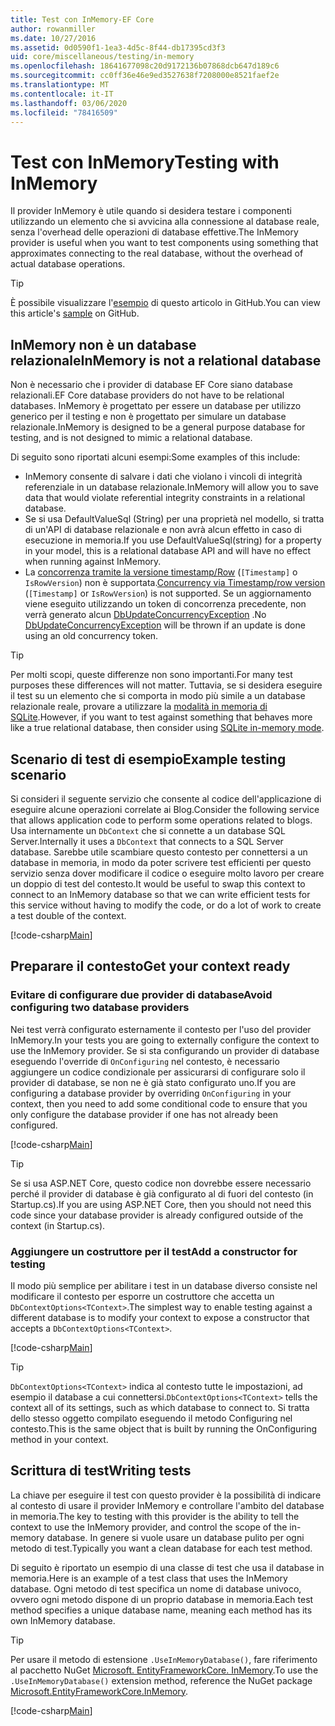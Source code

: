 ```yaml
---
title: Test con InMemory-EF Core
author: rowanmiller
ms.date: 10/27/2016
ms.assetid: 0d0590f1-1ea3-4d5c-8f44-db17395cd3f3
uid: core/miscellaneous/testing/in-memory
ms.openlocfilehash: 18641677098c20d9172136b07868dcb647d189c6
ms.sourcegitcommit: cc0ff36e46e9ed3527638f7208000e8521faef2e
ms.translationtype: MT
ms.contentlocale: it-IT
ms.lasthandoff: 03/06/2020
ms.locfileid: "78416509"
---
```

# <a name="testing-with-inmemory"></a><span data-ttu-id="48d06-102">Test con InMemory</span><span class="sxs-lookup"><span data-stu-id="48d06-102">Testing with InMemory</span></span>

<span data-ttu-id="48d06-103">Il provider InMemory è utile quando si desidera testare i componenti utilizzando un elemento che si avvicina alla connessione al database reale, senza l'overhead delle operazioni di database effettive.</span><span class="sxs-lookup"><span data-stu-id="48d06-103">The InMemory provider is useful when you want to test components using something that approximates connecting to the real database, without the overhead of actual database operations.</span></span>

> [!TIP]  
> <span data-ttu-id="48d06-104">È possibile visualizzare l'[esempio](https://github.com/dotnet/EntityFramework.Docs/tree/master/samples/core/Miscellaneous/Testing) di questo articolo in GitHub.</span><span class="sxs-lookup"><span data-stu-id="48d06-104">You can view this article's [sample](https://github.com/dotnet/EntityFramework.Docs/tree/master/samples/core/Miscellaneous/Testing) on GitHub.</span></span>

## <a name="inmemory-is-not-a-relational-database"></a><span data-ttu-id="48d06-105">InMemory non è un database relazionale</span><span class="sxs-lookup"><span data-stu-id="48d06-105">InMemory is not a relational database</span></span>

<span data-ttu-id="48d06-106">Non è necessario che i provider di database EF Core siano database relazionali.</span><span class="sxs-lookup"><span data-stu-id="48d06-106">EF Core database providers do not have to be relational databases.</span></span> <span data-ttu-id="48d06-107">InMemory è progettato per essere un database per utilizzo generico per il testing e non è progettato per simulare un database relazionale.</span><span class="sxs-lookup"><span data-stu-id="48d06-107">InMemory is designed to be a general purpose database for testing, and is not designed to mimic a relational database.</span></span>

<span data-ttu-id="48d06-108">Di seguito sono riportati alcuni esempi:</span><span class="sxs-lookup"><span data-stu-id="48d06-108">Some examples of this include:</span></span>

* <span data-ttu-id="48d06-109">InMemory consente di salvare i dati che violano i vincoli di integrità referenziale in un database relazionale.</span><span class="sxs-lookup"><span data-stu-id="48d06-109">InMemory will allow you to save data that would violate referential integrity constraints in a relational database.</span></span>
* <span data-ttu-id="48d06-110">Se si usa DefaultValueSql (String) per una proprietà nel modello, si tratta di un'API di database relazionale e non avrà alcun effetto in caso di esecuzione in memoria.</span><span class="sxs-lookup"><span data-stu-id="48d06-110">If you use DefaultValueSql(string) for a property in your model, this is a relational database API and will have no effect when running against InMemory.</span></span>
* <span data-ttu-id="48d06-111">La [concorrenza tramite la versione timestamp/Row](xref:core/modeling/concurrency#timestamprowversion) (`[Timestamp]` o `IsRowVersion`) non è supportata.</span><span class="sxs-lookup"><span data-stu-id="48d06-111">[Concurrency via Timestamp/row version](xref:core/modeling/concurrency#timestamprowversion) (`[Timestamp]` or `IsRowVersion`) is not supported.</span></span> <span data-ttu-id="48d06-112">Se un aggiornamento viene eseguito utilizzando un token di concorrenza precedente, non verrà generato alcun [DbUpdateConcurrencyException](https://docs.microsoft.com/dotnet/api/microsoft.entityframeworkcore.dbupdateconcurrencyexception) .</span><span class="sxs-lookup"><span data-stu-id="48d06-112">No [DbUpdateConcurrencyException](https://docs.microsoft.com/dotnet/api/microsoft.entityframeworkcore.dbupdateconcurrencyexception) will be thrown if an update is done using an old concurrency token.</span></span>

> [!TIP]  
> <span data-ttu-id="48d06-113">Per molti scopi, queste differenze non sono importanti.</span><span class="sxs-lookup"><span data-stu-id="48d06-113">For many test purposes these differences will not matter.</span></span> <span data-ttu-id="48d06-114">Tuttavia, se si desidera eseguire il test su un elemento che si comporta in modo più simile a un database relazionale reale, provare a utilizzare la [modalità in memoria di SQLite](sqlite.md).</span><span class="sxs-lookup"><span data-stu-id="48d06-114">However, if you want to test against something that behaves more like a true relational database, then consider using [SQLite in-memory mode](sqlite.md).</span></span>

## <a name="example-testing-scenario"></a><span data-ttu-id="48d06-115">Scenario di test di esempio</span><span class="sxs-lookup"><span data-stu-id="48d06-115">Example testing scenario</span></span>

<span data-ttu-id="48d06-116">Si consideri il seguente servizio che consente al codice dell'applicazione di eseguire alcune operazioni correlate ai Blog.</span><span class="sxs-lookup"><span data-stu-id="48d06-116">Consider the following service that allows application code to perform some operations related to blogs.</span></span> <span data-ttu-id="48d06-117">Usa internamente un `DbContext` che si connette a un database SQL Server.</span><span class="sxs-lookup"><span data-stu-id="48d06-117">Internally it uses a `DbContext` that connects to a SQL Server database.</span></span> <span data-ttu-id="48d06-118">Sarebbe utile scambiare questo contesto per connettersi a un database in memoria, in modo da poter scrivere test efficienti per questo servizio senza dover modificare il codice o eseguire molto lavoro per creare un doppio di test del contesto.</span><span class="sxs-lookup"><span data-stu-id="48d06-118">It would be useful to swap this context to connect to an InMemory database so that we can write efficient tests for this service without having to modify the code, or do a lot of work to create a test double of the context.</span></span>

[!code-csharp[Main](../../../../samples/core/Miscellaneous/Testing/BusinessLogic/BlogService.cs)]

## <a name="get-your-context-ready"></a><span data-ttu-id="48d06-119">Preparare il contesto</span><span class="sxs-lookup"><span data-stu-id="48d06-119">Get your context ready</span></span>

### <a name="avoid-configuring-two-database-providers"></a><span data-ttu-id="48d06-120">Evitare di configurare due provider di database</span><span class="sxs-lookup"><span data-stu-id="48d06-120">Avoid configuring two database providers</span></span>

<span data-ttu-id="48d06-121">Nei test verrà configurato esternamente il contesto per l'uso del provider InMemory.</span><span class="sxs-lookup"><span data-stu-id="48d06-121">In your tests you are going to externally configure the context to use the InMemory provider.</span></span> <span data-ttu-id="48d06-122">Se si sta configurando un provider di database eseguendo l'override di `OnConfiguring` nel contesto, è necessario aggiungere un codice condizionale per assicurarsi di configurare solo il provider di database, se non ne è già stato configurato uno.</span><span class="sxs-lookup"><span data-stu-id="48d06-122">If you are configuring a database provider by overriding `OnConfiguring` in your context, then you need to add some conditional code to ensure that you only configure the database provider if one has not already been configured.</span></span>

[!code-csharp[Main](../../../../samples/core/Miscellaneous/Testing/BusinessLogic/BloggingContext.cs#OnConfiguring)]

> [!TIP]  
> <span data-ttu-id="48d06-123">Se si usa ASP.NET Core, questo codice non dovrebbe essere necessario perché il provider di database è già configurato al di fuori del contesto (in Startup.cs).</span><span class="sxs-lookup"><span data-stu-id="48d06-123">If you are using ASP.NET Core, then you should not need this code since your database provider is already configured outside of the context (in Startup.cs).</span></span>

### <a name="add-a-constructor-for-testing"></a><span data-ttu-id="48d06-124">Aggiungere un costruttore per il test</span><span class="sxs-lookup"><span data-stu-id="48d06-124">Add a constructor for testing</span></span>

<span data-ttu-id="48d06-125">Il modo più semplice per abilitare i test in un database diverso consiste nel modificare il contesto per esporre un costruttore che accetta un `DbContextOptions<TContext>`.</span><span class="sxs-lookup"><span data-stu-id="48d06-125">The simplest way to enable testing against a different database is to modify your context to expose a constructor that accepts a `DbContextOptions<TContext>`.</span></span>

[!code-csharp[Main](../../../../samples/core/Miscellaneous/Testing/BusinessLogic/BloggingContext.cs#Constructors)]

> [!TIP]  
> <span data-ttu-id="48d06-126">`DbContextOptions<TContext>` indica al contesto tutte le impostazioni, ad esempio il database a cui connettersi.</span><span class="sxs-lookup"><span data-stu-id="48d06-126">`DbContextOptions<TContext>` tells the context all of its settings, such as which database to connect to.</span></span> <span data-ttu-id="48d06-127">Si tratta dello stesso oggetto compilato eseguendo il metodo Configuring nel contesto.</span><span class="sxs-lookup"><span data-stu-id="48d06-127">This is the same object that is built by running the OnConfiguring method in your context.</span></span>

## <a name="writing-tests"></a><span data-ttu-id="48d06-128">Scrittura di test</span><span class="sxs-lookup"><span data-stu-id="48d06-128">Writing tests</span></span>

<span data-ttu-id="48d06-129">La chiave per eseguire il test con questo provider è la possibilità di indicare al contesto di usare il provider InMemory e controllare l'ambito del database in memoria.</span><span class="sxs-lookup"><span data-stu-id="48d06-129">The key to testing with this provider is the ability to tell the context to use the InMemory provider, and control the scope of the in-memory database.</span></span> <span data-ttu-id="48d06-130">In genere si vuole usare un database pulito per ogni metodo di test.</span><span class="sxs-lookup"><span data-stu-id="48d06-130">Typically you want a clean database for each test method.</span></span>

<span data-ttu-id="48d06-131">Di seguito è riportato un esempio di una classe di test che usa il database in memoria.</span><span class="sxs-lookup"><span data-stu-id="48d06-131">Here is an example of a test class that uses the InMemory database.</span></span> <span data-ttu-id="48d06-132">Ogni metodo di test specifica un nome di database univoco, ovvero ogni metodo dispone di un proprio database in memoria.</span><span class="sxs-lookup"><span data-stu-id="48d06-132">Each test method specifies a unique database name, meaning each method has its own InMemory database.</span></span>

>[!TIP]
> <span data-ttu-id="48d06-133">Per usare il metodo di estensione `.UseInMemoryDatabase()`, fare riferimento al pacchetto NuGet [Microsoft. EntityFrameworkCore. InMemory](https://www.nuget.org/packages/Microsoft.EntityFrameworkCore.InMemory/).</span><span class="sxs-lookup"><span data-stu-id="48d06-133">To use the `.UseInMemoryDatabase()` extension method, reference the NuGet package [Microsoft.EntityFrameworkCore.InMemory](https://www.nuget.org/packages/Microsoft.EntityFrameworkCore.InMemory/).</span></span>

[!code-csharp[Main](../../../../samples/core/Miscellaneous/Testing/TestProject/InMemory/BlogServiceTests.cs)]
